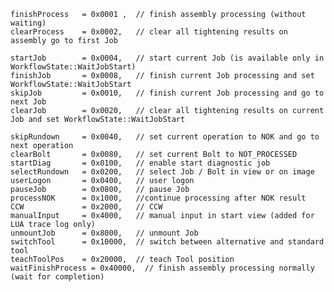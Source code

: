 	
    finishProcess 	= 0x0001 ,  // finish assembly processing (without waiting)
	clearProcess  	= 0x0002,   // clear all tightening results on assembly go to first Job

	startJob	  	= 0x0004,   // start current Job (is available only in WorkflowState::WaitJobStart)
	finishJob	  	= 0x0008,   // finish current Job processing and set WorkflowState::WaitJobStart
	skipJob		  	= 0x0010,   // finish current Job processing and go to next Job
	clearJob	  	= 0x0020,   // clear all tightening results on current Job and set WorkflowState::WaitJobStart

	skipRundown	  	= 0x0040,   // set current operation to NOK and go to next operation
	clearBolt 		= 0x0080,  	// set current Bolt to NOT_PROCESSED
	startDiag    	= 0x0100,  	// enable start diagnostic job
	selectRundown	= 0x0200,  	// select Job / Bolt in view or on image
	userLogon       = 0x0400,   // user logon
	pauseJob        = 0x0800,   // pause Job
	processNOK      = 0x1000,   //continue processing after NOK result
	CCW      		= 0x2000,   // CCW
	manualInput     = 0x4000,   // manual input in start view (added for LUA trace log only)
	unmountJob      = 0x8000,   // unmount Job
	switchTool      = 0x10000,  // switch between alternative and standard tool
	teachToolPos    = 0x20000,  // teach Tool position
	waitFinishProcess = 0x40000,  // finish assembly processing normally (wait for completion)
